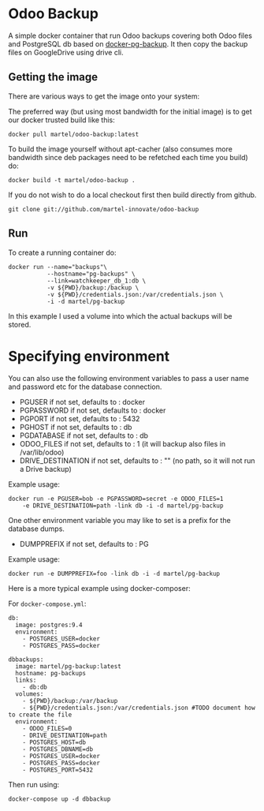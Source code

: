 # Odoo Backup


A simple docker container that run Odoo backups covering both Odoo files and PostgreSQL db based on [docker-pg-backup](https://github.com/kartoza/docker-pg-backup).
It then copy the backup files on GoogleDrive using drive cli.

## Getting the image

There are various ways to get the image onto your system:

The preferred way (but using most bandwidth for the initial image) is to
get our docker trusted build like this:


```
docker pull martel/odoo-backup:latest
```


To build the image yourself without apt-cacher (also consumes more bandwidth
since deb packages need to be refetched each time you build) do:

```
docker build -t martel/odoo-backup .
```

If you do not wish to do a local checkout first then build directly from github.

```
git clone git://github.com/martel-innovate/odoo-backup
```

## Run


To create a running container do:

```
docker run --name="backups"\
           --hostname="pg-backups" \
           --link=watchkeeper_db_1:db \
           -v ${PWD}/backup:/backup \
           -v ${PWD}/credentials.json:/var/credentials.json \
           -i -d martel/pg-backup
```
           
In this example I used a volume into which the actual backups will be
stored.

# Specifying environment


You can also use the following environment variables to pass a 
user name and password etc for the database connection.


* PGUSER if not set, defaults to : docker
* PGPASSWORD if not set, defaults to : docker
* PGPORT if not set, defaults to : 5432
* PGHOST if not set, defaults to : db
* PGDATABASE if not set, defaults to : db
* ODOO_FILES if not set, defaults to : 1 (it will backup also files in /var/lib/odoo)
* DRIVE_DESTINATION if not set, defaults to : "" (no path, so it will not run a Drive backup)

Example usage:

```
docker run -e PGUSER=bob -e PGPASSWORD=secret -e ODOO_FILES=1
    -e DRIVE_DESTINATION=path -link db -i -d martel/pg-backup
```

One other environment variable you may like to set is a prefix for the 
database dumps.

* DUMPPREFIX if not set, defaults to : PG

Example usage:

```
docker run -e DUMPPREFIX=foo -link db -i -d martel/pg-backup
```

Here is a more typical example using docker-composer:

For ``docker-compose.yml``:

```
db:
  image: postgres:9.4
  environment:
    - POSTGRES_USER=docker
    - POSTGRES_PASS=docker

dbbackups:
  image: martel/pg-backup:latest
  hostname: pg-backups
  links:
    - db:db
  volumes:
    - ${PWD}/backup:/var/backup
    - ${PWD}/credentials.json:/var/credentials.json #TODO document how to create the file
  environment:
    - ODOO_FILES=0
    - DRIVE_DESTINATION=path
    - POSTGRES_HOST=db
    - POSTGRES_DBNAME=db
    - POSTGRES_USER=docker
    - POSTGRES_PASS=docker
    - POSTGRES_PORT=5432
```

Then run using:

```
docker-compose up -d dbbackup
```